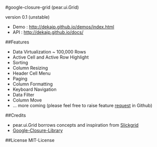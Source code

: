 #google-closure-grid (pear.ui.Grid)

version 0.1 (unstable)

* Demo : http://dekajp.github.io/demos/index.html
* API  : http://dekajp.github.io/docs/ 

##Features

* Data Virtualization ~ 100,000 Rows
* Active Cell and Active Row Highlight
* Sorting
* Column Resizing
* Header Cell Menu
* Paging
* Column Formatting
* Keyboard Navigation
* Data Filter
* Column Move
* ... more coming (please feel free to raise feature [request](https://github.com/dekajp/google-closure-grid/issues) in Github)

##Credits 
* pear.ui.Grid borrows concepts and inspiration from [Slickgrid](https://github.com/mleibman/SlickGrid)
* [Google-Closure-Library](https://code.google.com/p/closure-library/)

##License
MIT-License


